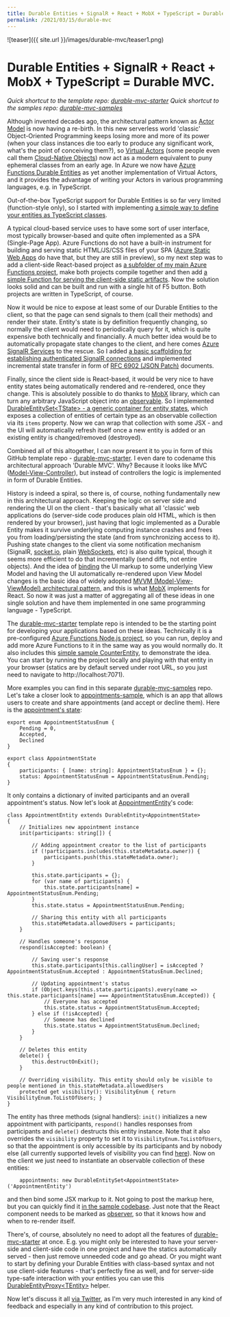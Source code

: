 ```yaml
---
title: Durable Entities + SignalR + React + MobX + TypeScript = Durable MVC
permalink: /2021/03/15/durable-mvc
---
```

![teaser]({{ site.url }}/images/durable-mvc/teaser1.png)
# Durable Entities + SignalR + React + MobX + TypeScript = Durable MVC.



*Quick shortcut to the template repo: [durable-mvc-starter](https://github.com/scale-tone/durable-mvc-starter)*
*Quick shortcut to the samples repo: [durable-mvc-samples](https://github.com/scale-tone/durable-mvc-samples)*

Although invented decades ago, the architectural pattern known as [Actor Model](https://en.wikipedia.org/wiki/Actor_model) is now having a re-birth. In this new serverless world 'classic' Object-Oriented Programming keeps losing more and more of its power (when your class instances die too early to produce any significant work, what's the point of conceiving them?), so [Virtual Actors](https://www.microsoft.com/en-us/research/publication/orleans-distributed-virtual-actors-for-programmability-and-scalability/) (some people even call them [Cloud-Native Objects](https://twitter.com/reubenbond/status/1378053981793001472)) now act as a modern equivalent to puny ephemeral classes from an early age. In Azure we now have [Azure Functions Durable Entities](https://docs.microsoft.com/en-us/azure/azure-functions/durable/durable-functions-entities?tabs=javascript) as yet another implementation of Virtual Actors, and it provides the advantage of writing your Actors in various programming languages, e.g. in TypeScript.

Out-of-the-box TypeScript support for Durable Entities is so far very limited (function-style only), so I started with implementing [a simple way to define your entities as TypeScript classes](https://github.com/scale-tone/durable-mvc-starter/blob/main/common/DurableEntity.ts).

A typical cloud-based service uses to have some sort of user interface, most typically browser-based and quite often implemented as a SPA (Single-Page App). Azure Functions do not have a built-in instrument for building and serving static HTML/JS/CSS files of your SPA ([Azure Static Web Apps](https://docs.microsoft.com/en-us/azure/static-web-apps/overview) do have that, but they are still in preview), so my next step was to add a client-side React-based project as [a subfolder of my main Azure Functions project](https://github.com/scale-tone/durable-mvc-starter/tree/main/ui), make both projects compile together and then add [a simple Function for serving the client-side static artifacts](https://github.com/scale-tone/durable-mvc-starter/blob/main/serve-statics/index.ts). Now the solution looks solid and can be built and run with a single hit of F5 button. Both projects are written in TypeScript, of course.

Now it would be nice to expose at least some of our Durable Entities to the client, so that the page can send signals to them (call their methods) and render their state. Entity's state is by definition frequently changing, so normally the client would need to periodically query for it, which is quite expensive both technically and financially. A much better idea would be to automatically propagate state changes to the client, and here comes [Azure SignalR Services](https://docs.microsoft.com/en-us/azure/azure-signalr/signalr-overview) to the rescue. So I added [a basic scaffolding for establishing authenticated SignalR connections](https://github.com/scale-tone/durable-mvc-starter/blob/main/negotiate-signalr/index.ts) and implemented incremental state transfer in form of [RFC 6902 (JSON Patch)](https://tools.ietf.org/html/rfc6902) documents.

Finally, since the client side is React-based, it would be very nice to have entity states being automatically rendered and re-rendered, once they change. This is absolutely possible to do thanks to [MobX](https://mobx.js.org/the-gist-of-mobx.html) library, which can turn any arbitrary JavaScript object into an [observable](https://mobx.js.org/observable-state.html). So I implemented [DurableEntitySet\<TState\> - a generic container for entity states](https://github.com/scale-tone/durable-mvc-starter/blob/main/ui/src/common/DurableEntitySet.ts), which exposes a collection of entities of certain type as an observable collection via its `items` property. Now we can wrap that collection with some JSX - and the UI will automatically refresh itself once a new entity is added or an existing entity is changed/removed (destroyed).

Combined all of this altogether, I can now present it to you in form of this GitHub template repo - [durable-mvc-starter](https://github.com/scale-tone/durable-mvc-starter). I even dare to codename this architectural approach 'Durable MVC'. Why? Because it looks like MVC ([Model-View-Controller](https://en.wikipedia.org/wiki/Model%E2%80%93view%E2%80%93controller)), but instead of controllers the logic is implemented in form of Durable Entities.

History is indeed a spiral, so there is, of course, nothing fundamentally new in this architectural approach. Keeping the logic on server side and rendering the UI on the client - that's basically what all 'classic' web applications do (server-side code produces plain old HTML, which is then rendered by your browser), just having that logic implemented as a Durable Entity makes it survive underlying computing instance crashes and frees you from loading/persisting the state (and from synchronizing access to it). Pushing state changes to the client via some notification mechanism (SignalR, [socket.io](https://socket.io), plain [WebSockets](https://developer.mozilla.org/en-US/docs/Web/API/WebSockets_API), etc) is also quite typical, though it seems more efficient to do that incrementally (send diffs, not entire objects). And the idea of [binding](https://docs.microsoft.com/en-us/windows/uwp/data-binding/data-binding-and-mvvm) the UI markup to some underlying View Model and having the UI automatically re-rendered upon View Model changes is the basic idea of widely adopted [MVVM (Model-View-ViewModel) architectural pattern](https://en.wikipedia.org/wiki/Model%E2%80%93view%E2%80%93viewmodel), and this is what [MobX](https://mobx.js.org/the-gist-of-mobx.html) implements for React. So now it was just a matter of aggregating all of these ideas in one single solution and have them implemented in one same programming language - TypeScript.

The [durable-mvc-starter](https://github.com/scale-tone/durable-mvc-starter) template repo is intended to be the starting point for developing your applications based on these ideas. Technically it is a pre-configured [Azure Functions Node.js project](https://docs.microsoft.com/en-us/azure/azure-functions/functions-reference-node?tabs=v2#typescript), so you can run, deploy and add more Azure Functions to it in the same way as you would normally do. It also includes this [simple sample CounterEntity](https://github.com/scale-tone/durable-mvc-starter/blob/main/DurableEntities/CounterEntity.ts), to demonstrate the idea. You can start by running the project locally and playing with that entity in your browser (statics are by default served under root URL, so you just need to navigate to http://localhost:7071).

More examples you can find in this separate [durable-mvc-samples](https://github.com/scale-tone/durable-mvc-samples) repo. Let's take a closer look to [appointments-sample](https://github.com/scale-tone/durable-mvc-samples/tree/main/appointments-sample), which is an app that allows users to create and share appointments (and accept or decline them). Here is the [appointment's state](https://github.com/scale-tone/durable-mvc-samples/blob/main/appointments-sample/ui/src/shared/AppointmentState.ts):
```
export enum AppointmentStatusEnum {
    Pending = 0,
    Accepted,
    Declined
}

export class AppointmentState
{
    participants: { [name: string]: AppointmentStatusEnum } = {};
    status: AppointmentStatusEnum = AppointmentStatusEnum.Pending;
}
```
It only contains a dictionary of invited participants and an overall appointment's status. 
Now let's look at [AppointmentEntity](https://github.com/scale-tone/durable-mvc-samples/blob/main/appointments-sample/DurableEntities/AppointmentEntity.ts)'s code:
```
class AppointmentEntity extends DurableEntity<AppointmentState>
{
    // Initializes new appointment instance
    init(participants: string[]) {

        // Adding appointment creator to the list of participants
        if (!participants.includes(this.stateMetadata.owner)) {
            participants.push(this.stateMetadata.owner);
        }

        this.state.participants = {};
        for (var name of participants) {
            this.state.participants[name] = AppointmentStatusEnum.Pending;
        }
        this.state.status = AppointmentStatusEnum.Pending;

        // Sharing this entity with all participants
        this.stateMetadata.allowedUsers = participants;
    }

    // Handles someone's response
    respond(isAccepted: boolean) {

        // Saving user's response
        this.state.participants[this.callingUser] = isAccepted ? AppointmentStatusEnum.Accepted : AppointmentStatusEnum.Declined;

        // Updating appointment's status
        if (Object.keys(this.state.participants).every(name => this.state.participants[name] === AppointmentStatusEnum.Accepted)) {
            // Everyone has accepted
            this.state.status = AppointmentStatusEnum.Accepted;
        } else if (!isAccepted) {
            // Someone has declined
            this.state.status = AppointmentStatusEnum.Declined;
        }
    }

    // Deletes this entity
    delete() {
        this.destructOnExit();
    }

    // Overriding visibility. This entity should only be visible to people mentioned in this.stateMetadata.allowedUsers
    protected get visibility(): VisibilityEnum { return VisibilityEnum.ToListOfUsers; }
}
```
The entity has three methods (signal handlers): `init()` initializes a new appointment with participants, `respond()` handles responses from participants and `delete()` destructs this entity instance. Note that it also overrides the `visibility` property to set it to `VisibilityEnum.ToListOfUsers`, so that the appointment is only accessible by its participants and by nobody else (all currently supported levels of visibility you can find [here](https://github.com/scale-tone/durable-mvc-starter/blob/main/common/DurableEntity.ts#L11)).
Now on the client we just need to instantiate an observable collection of these entities:
```
    appointments: new DurableEntitySet<AppointmentState>('AppointmentEntity')
```
and then bind some JSX markup to it. Not going to post the markup here, but you can quickly find it [in the sample codebase](https://github.com/scale-tone/durable-mvc-samples/blob/main/appointments-sample/ui/src/App.tsx#L48). Just note that the React component needs to be marked as [observer](https://mobx.js.org/react-integration.html), so that it knows how and when to re-render itself.

There's, of course, absolutely no need to adopt all the features of [durable-mvc-starter](https://github.com/scale-tone/durable-mvc-starter) at once. E.g. you might only be interested to have your server-side and client-side code in one project and have the statics automatically served - then just remove unneeded code and go ahead. Or you might want to start by defining your Durable Entities with class-based syntax and not use client-side features - that's perfectly fine as well, and for server-side type-safe interaction with your entities you can use this [DurableEntityProxy\<TEntity\>](https://github.com/scale-tone/durable-mvc-starter/blob/main/common/DurableEntityProxy.ts) helper.

Now let's discuss it all [via Twitter](https://twitter.com/tino_scale_tone/status/1371907271798755332), as I'm very much interested in any kind of feedback and especially in any kind of contribution to this project.
